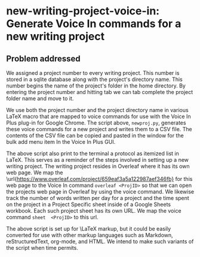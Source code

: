 # new-writing-project-voice-in: Generate Voice In commands for a new writing project

## Problem addressed

We assigned a project number to every writing project.
This number is stored in a sqlite database along with the project's directory name.
This number begins the name of the project's folder in the home directory.
By entering the project number and hitting tab we can tab complete the project folder name and move to it.

We use both the project number and the project directory name in various LaTeX macro that are mapped to voice commands for use with the Voice In Plus plug-in for Google Chrome. 
The script above, `newproj.py`, generates these voice commands for a new project and writes them to a CSV file.
The contents of the CSV file can be copied and pasted in the window for the bulk add menu item In the Voice In Plus GUI.

The above script also print to the terminal a protocol as itemized list in LaTeX.
This serves as a reminder of the steps involved in setting up a new writing project.
The writing project resides in Overleaf where it has its own web page.
We map the \url{https://www.overleaf.com/project/659eaf3a5a122987aef346fb} for this web page to the Voice In command `overleaf <ProjID>` so that we can open the projects web page in Overleaf by using the voice command.
We likewise track the number of words written per day for a project and the time spent on the project in a Project Specific sheet inside of a Google Sheets workbook.
Each such project sheet has its own URL.
We map the voice command `sheet  <ProjID>` to this url.

The above script is set up for \LaTeX markup, but it could be easily converted for use with other markup languages such as Markdown, reStructuredText, org-mode, and HTML.
We intend to make such variants of the script when time permits.
